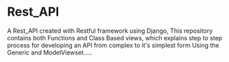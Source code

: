 # Rest_API
A Rest_API created with Restful framework using Django, This repository contains both Functions and Class Based views, which explains step to step process for developing an API from complex to it's simplest form Using the Generic and ModelViewset.....
